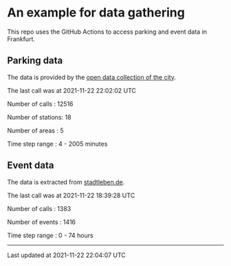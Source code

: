 # An example for data gathering

This repo uses the GitHub Actions to access parking and event data in Frankfurt.

## Parking data
The data is provided by the [open data collection of the city](https://www.offenedaten.frankfurt.de/).

The last call was at 2021-11-22 22:02:02 UTC

Number of calls   : 12516

Number of stations:    18

Number of areas   :     5

Time step range   :     4 -  2005 minutes


## Event data
The data is extracted from [stadtleben.de](https://stadtleben.de/frankfurt/).

The last call was at 2021-11-22 18:39:28 UTC

Number of calls   : 1383

Number of events  : 1416

Time step range   :    0 -   74 hours


----

Last updated at 2021-11-22 22:04:07 UTC
